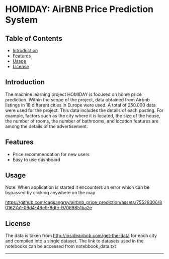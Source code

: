 # HOMIDAY: AirBNB Price Prediction System

## Table of Contents

- [Introduction](#introduction)
- [Features](#features)
- [Usage](#usage)
- [License](#license)

## Introduction

The machine learning project HOMIDAY is focused on home price prediction. Within the scope of the project, data obtained from Airbnb listings in 18 different cities in Europe were used. A total of 250.000 data were used for the project. This data includes the details of each posting. For example, factors such as the city where it is located, the size of the house, the number of rooms, the number of bathrooms, and location features are among the details of the advertisement.

## Features

- Price recommendation for new users
- Easy to use dashboard

## Usage
Note: When application is started it encounters an error which can be bypassed by clicking anywhere on the map

https://github.com/cagkangrsy/airbnb_price_prediction/assets/75528306/801627a1-09d4-49e9-8dfe-97069851ba2e



## License

The data is taken from http://insideairbnb.com/get-the-data for each city and compiled into a single dataset.
The link to datasets used in the notebooks can be accessed from notebbook_data.txt

---
